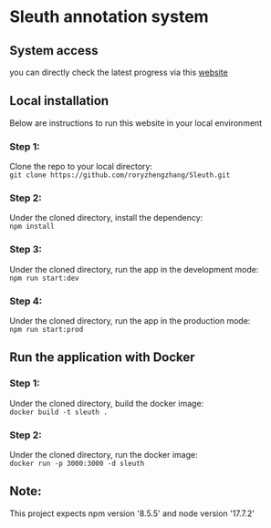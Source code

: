 # Sleuth annotation system

## System access
you can directly check the latest progress via this [website](http://35.223.89.10:8000/)


## Local installation
Below are instructions to run this website in your local environment


### Step 1: 
Clone the repo to your local directory:\
    `git clone https://github.com/roryzhengzhang/Sleuth.git`

### Step 2:
Under the cloned directory, install the dependency:\
    `npm install`

### Step 3:
Under the cloned directory, run the app in the development mode:\
    `npm run start:dev`

### Step 4:
Under the cloned directory, run the app in the production mode:\
    `npm run start:prod`

## Run the application with Docker
 
### Step 1: 
Under the cloned directory, build the docker image:\
    `docker build -t sleuth . `

### Step 2: 
Under the cloned directory, run the docker image:\
    `docker run -p 3000:3000 -d sleuth`


## Note:
This project expects npm version '8.5.5' and node version '17.7.2' 
